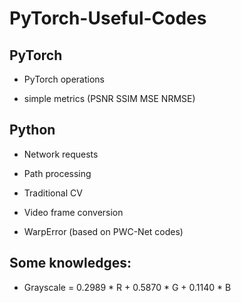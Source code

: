 # PyTorch-Useful-Codes

## PyTorch

- PyTorch operations

- simple metrics (PSNR SSIM MSE NRMSE)

## Python

- Network requests

- Path processing

- Traditional CV

- Video frame conversion

- WarpError (based on PWC-Net codes)

## Some knowledges:

- Grayscale = 0.2989 * R + 0.5870 * G + 0.1140 * B
